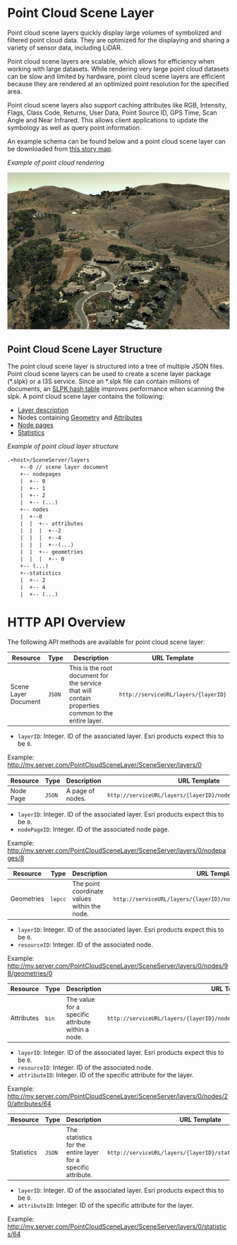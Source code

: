# Point Cloud Scene Layer

Point cloud scene layers quickly display large volumes of symbolized and filtered point cloud data. They are optimized for the displaying and sharing a variety of sensor data, including LiDAR.  

Point cloud scene layers are scalable, which allows for efficiency when working with large datasets.  While rendering very large point cloud datasets can be slow and limited by hardware, point cloud scene layers are efficient because they are rendered at an optimized point resolution for the specified area. 

Point cloud scene layers also support caching attributes like RGB, Intensity, Flags, Class Code, Returns, User Data, Point Source ID, GPS Time, Scan Angle and Near Infrared.  This allows client applications to update the symbology as well as query point information.

An example schema can be found below and a point cloud scene layer can be downloaded from [this story map](<http://3dcities.maps.arcgis.com/apps/MapSeries/index.html?appid=444de19a88764d58885ea8e211e96ae8>).

*Example of point cloud rendering*

![Point Cloud Scene Layer](../img/point-cloud-scene-layer.png)

## Point Cloud Scene Layer Structure
The point cloud scene layer is structured into a tree of multiple JSON files.  Point cloud scene layers can be used to create a scene layer package (*.slpk) or a I3S service. Since an *.slpk file can contain millions of documents, an [SLPK hash table](slpk_hash_table.pcsl.md) improves performance when scanning the slpk. A point cloud scene layer contains the following:

- [Layer description](layer.pcsl.md)
- Nodes containing [Geometry](defaultGeometrySchema.pcsl.md) and [Attributes](attributeInfo.pcsl.md)
- [Node pages](nodePageDefinition.pcsl.md)
- [Statistics](statistics.pcsl.md)

*Example of point cloud layer structure*

```
.<host>/SceneServer/layers
	+--0 // scene layer document
	+-- nodepages
	|  +-- 0
	|  +-- 1   
	|  +-- 2  
	|  +-- (...)
	+-- nodes
	|  +--0
	|  |  +-- attributes
	|  |  |  +--2 
	|  |  |  +--4
	|  |  |  +--(...)
	|  |  +-- geometries
	|  |  |  +-- 0
	+-- (...) 
	+--statistics
	|  +-- 2
	|  +-- 4
	|  +-- (...)
```
# HTTP API Overview

The following API methods are available for point cloud scene layer:

| Resource             | Type   | Description                                                  | URL Template                         |
| -------------------- | ------ | ------------------------------------------------------------ | ------------------------------------ |
| Scene Layer Document | `JSON` | This is the root document for the service that will contain properties common to the entire layer. | `http://serviceURL/layers/{layerID}` |

- `layerID`: Integer. ID of the associated layer. Esri products expect this to be `0`.

Example: http://my.server.com/PointCloudSceneLayer/SceneServer/layers/0



| Resource  | Type   | Description      | URL Template                                                 |
| --------- | ------ | ---------------- | ------------------------------------------------------------ |
| Node Page | `JSON` | A page of nodes. | `http://serviceURL/layers/{layerID}/nodepages/{nodePageID}/` |

- `layerID`: Integer. ID of the associated layer. Esri products expect this to be `0`.
- `nodePageID`: Integer. ID of the associated node page.

Example: http://my.server.com/PointCloudSceneLayer/SceneServer/layers/0/nodepages/8



| Resource   | Type    | Description                                  | URL Template                                                 |
| ---------- | ------- | -------------------------------------------- | ------------------------------------------------------------ |
| Geometries | `lepcc` | The point coordinate values within the node. | `http://serviceURL/layers/{layerID}/nodes/{resourceID}/geometries/0` |

- `layerID`: Integer. ID of the associated layer. Esri products expect this to be `0`.
- `resourceID`: Integer. ID of the associated node.

Example: http://my.server.com/PointCloudSceneLayer/SceneServer/layers/0/nodes/98/geometries/0



| Resource   | Type  | Description                                        | URL Template                                                 |
| ---------- | ----- | -------------------------------------------------- | ------------------------------------------------------------ |
| Attributes | `bin` | The value for a specific  attribute within a node. | `http://serviceURL/layers/{layerID}/nodes/{resourceID}/attributes/{attributeID}/` |

- `layerID`: Integer. ID of the associated layer. Esri products expect this to be `0`.
- `resourceID`: Integer. ID of the associated node.
- `attributeID`: Integer.  ID of the specific attribute for the layer.

Example: http://my.server.com/PointCloudSceneLayer/SceneServer/layers/0/nodes/20/attributes/64



| Resource   | Type   | Description                                                  | URL Template                                                 |
| ---------- | ------ | ------------------------------------------------------------ | ------------------------------------------------------------ |
| Statistics | `JSON` | The statistics for the entire layer for a specific attribute. | `http://serviceURL/layers/{layerID}/statistics/{attributeID}` |

- `layerID`: Integer. ID of the associated layer. Esri products expect this to be `0`.
- `attributeID`: Integer.  ID of the specific attribute for the layer.

Example: http://my.server.com/PointCloudSceneLayer/SceneServer/layers/0/statistics/64 